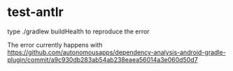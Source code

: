 # test-antlr

type ./gradlew buildHealth to reproduce the error

The error currently happens with https://github.com/autonomousapps/dependency-analysis-android-gradle-plugin/commit/a9c930db283ab54ab238eaea56014a3e060d50d7
